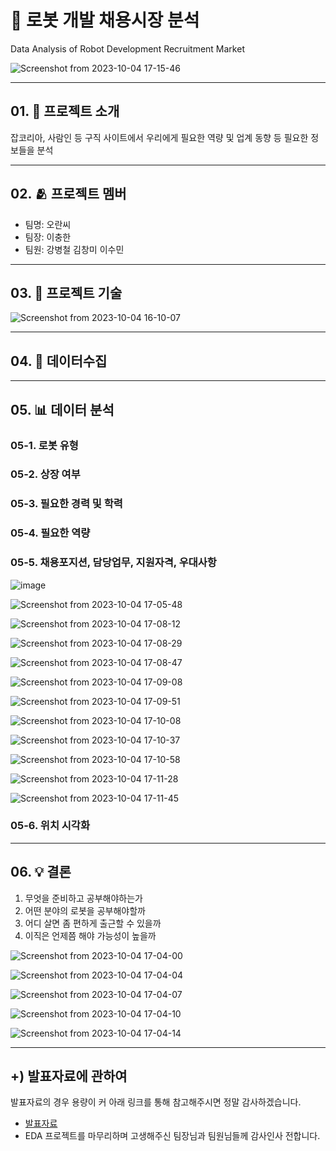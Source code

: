 # 🤖 로봇 개발 채용시장 분석
Data Analysis of Robot Development Recruitment Market

![Screenshot from 2023-10-04 17-15-46](https://github.com/addinedu-amr-4th/eda-repo-5/assets/55674360/83d5e105-379c-4c5c-9aed-b12ada59e568)


---
## 01. 🏁 프로젝트 소개
잡코리아, 사람인 등 구직 사이트에서 우리에게 필요한 역량 및 업계 동향 등 필요한 정보들을 분석

---
## 02. 🫂 프로젝트 멤버
- 팀명: 오란씨
- 팀장: 이충한
- 팀원: 강병철 김창미 이수민

---
## 03. 📝 프로젝트 기술
![Screenshot from 2023-10-04 16-10-07](https://github.com/addinedu-amr-4th/eda-repo-5/assets/141194237/3671598a-1cd0-447f-8583-e0e31232449c)

---
## 04. 🔎 데이터수집

---
## 05. 📊 데이터 분석
### 05-1. 로봇 유형
### 05-2. 상장 여부
### 05-3. 필요한 경력 및 학력
### 05-4. 필요한 역량
### 05-5. 채용포지션, 담당업무, 지원자격, 우대사항

  
![image](https://github.com/addinedu-amr-4th/eda-repo-5/assets/141194237/9716f8cf-b955-4275-b643-dbc3dac99088)

  
![Screenshot from 2023-10-04 17-05-48](https://github.com/addinedu-amr-4th/eda-repo-5/assets/141194237/be711980-9bd4-4a63-b5d7-1b7fdf714ad7)

  
![Screenshot from 2023-10-04 17-08-12](https://github.com/addinedu-amr-4th/eda-repo-5/assets/141194237/21bd7630-ecd1-444f-b26e-7ee95abb35c9)

  
![Screenshot from 2023-10-04 17-08-29](https://github.com/addinedu-amr-4th/eda-repo-5/assets/141194237/3d9cda86-1648-4695-9ddb-d8438d6c5261)

  
![Screenshot from 2023-10-04 17-08-47](https://github.com/addinedu-amr-4th/eda-repo-5/assets/141194237/1d4be375-a94f-470a-b6ef-9944f0d02b2e)

  
![Screenshot from 2023-10-04 17-09-08](https://github.com/addinedu-amr-4th/eda-repo-5/assets/141194237/1e88d3c2-4836-4fc3-b68f-b85a6321a0e8)

  
![Screenshot from 2023-10-04 17-09-51](https://github.com/addinedu-amr-4th/eda-repo-5/assets/141194237/419e17a7-e083-4e61-8567-1de65203fc73)

  
![Screenshot from 2023-10-04 17-10-08](https://github.com/addinedu-amr-4th/eda-repo-5/assets/141194237/5416b33b-f045-4d57-a64a-be8c7e7c4bc3)

  
![Screenshot from 2023-10-04 17-10-37](https://github.com/addinedu-amr-4th/eda-repo-5/assets/141194237/18937b17-7463-4b7b-9575-e091c8aa8ca6)

  
![Screenshot from 2023-10-04 17-10-58](https://github.com/addinedu-amr-4th/eda-repo-5/assets/141194237/fdfe3230-5d14-46b3-8e99-153e2bc778ef)

  
![Screenshot from 2023-10-04 17-11-28](https://github.com/addinedu-amr-4th/eda-repo-5/assets/141194237/21a6473a-e578-40bd-95fc-40d1552bf39e)

  
![Screenshot from 2023-10-04 17-11-45](https://github.com/addinedu-amr-4th/eda-repo-5/assets/141194237/39511d82-0052-4650-a0db-ced3b12f4e34)

  
### 05-6. 위치 시각화

---
## 06. 💡 결론
1. 무엇을 준비하고 공부해야하는가
2. 어떤 분야의 로봇을 공부해야할까
3. 어디 살면 좀 편하게 출근할 수 있을까
4. 이직은 언제쯤 해야 가능성이 높을까
  
![Screenshot from 2023-10-04 17-04-00](https://github.com/addinedu-amr-4th/eda-repo-5/assets/55674360/4646287a-b4c0-4538-a4b4-87e349caa0de)

![Screenshot from 2023-10-04 17-04-04](https://github.com/addinedu-amr-4th/eda-repo-5/assets/55674360/5d7c8d49-4d0c-42f1-8fba-b25bc70c86e1)

![Screenshot from 2023-10-04 17-04-07](https://github.com/addinedu-amr-4th/eda-repo-5/assets/55674360/45f499ea-be06-4600-af0f-271cfb7cad6d)

![Screenshot from 2023-10-04 17-04-10](https://github.com/addinedu-amr-4th/eda-repo-5/assets/55674360/6dfb2bb0-df3f-435c-86f3-fc23d48a91b8)

![Screenshot from 2023-10-04 17-04-14](https://github.com/addinedu-amr-4th/eda-repo-5/assets/55674360/510b1463-aa87-404d-82a9-b732f1a3a552)

---
## +) 발표자료에 관하여
발표자료의 경우 용량이 커 아래 링크를 통해 참고해주시면 정말 감사하겠습니다.
- [발표자료](https://drive.google.com/file/d/1eUErhYoF1gxg7YmIkKDJOk8Hm3EWbBAk/view?usp=sharing)
- EDA 프로젝트를 마무리하며 고생해주신 팀장님과 팀원님들께 감사인사 전합니다.
